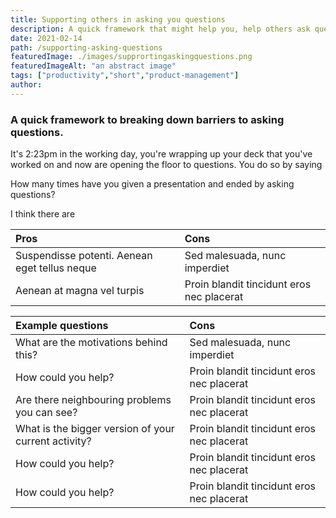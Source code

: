 ```yaml
---
title: Supporting others in asking you questions
description: A quick framework that might help you, help others ask questions.
date: 2021-02-14
path: /supporting-asking-questions
featuredImage: ./images/supprortingaskingquestions.png
featuredImageAlt: "an abstract image"
tags: ["productivity","short","product-management"]
author:
---
```


### A quick framework to breaking down barriers to asking questions.

It's 2:23pm in the working day, you're wrapping up your deck that you've worked on and now are opening the floor to questions. You do so by saying

How many times have you given a presentation and ended by asking questions?

I think there are

| Pros                                          | Cons                                      |
|:----------------------------------------------|:------------------------------------------|
| Suspendisse potenti. Aenean eget tellus neque | Sed malesuada, nunc imperdiet             |
| Aenean at magna vel turpis                    | Proin blandit tincidunt eros nec placerat |


| Example questions                                    | Cons                                      |
|:-----------------------------------------------------|:------------------------------------------|
| What are the motivations behind this?                | Sed malesuada, nunc imperdiet             |
| How could you help?                                  | Proin blandit tincidunt eros nec placerat |
| Are there neighbouring problems you can see?         | Proin blandit tincidunt eros nec placerat |
| What is the bigger version of your current activity? | Proin blandit tincidunt eros nec placerat |
| How could you help?                                  | Proin blandit tincidunt eros nec placerat |
| How could you help?                                  | Proin blandit tincidunt eros nec placerat |
